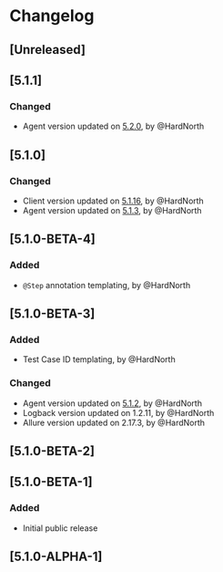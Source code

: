 # Changelog

## [Unreleased]

## [5.1.1]
### Changed
- Agent version updated on [5.2.0](https://github.com/reportportal/agent-java-cucumber6/releases/tag/5.2.0), by @HardNorth

## [5.1.0]
### Changed
- Client version updated on [5.1.16](https://github.com/reportportal/client-java/releases/tag/5.1.16), by @HardNorth
- Agent version updated on [5.1.3](https://github.com/reportportal/agent-java-cucumber6/releases/tag/5.1.3), by @HardNorth

## [5.1.0-BETA-4]
### Added
- `@Step` annotation templating, by @HardNorth

## [5.1.0-BETA-3]
### Added
- Test Case ID templating, by @HardNorth
### Changed
- Agent version updated on [5.1.2](https://github.com/reportportal/agent-java-cucumber6/releases/tag/5.1.2), by @HardNorth
- Logback version updated on 1.2.11, by @HardNorth
- Allure version updated on 2.17.3, by @HardNorth

## [5.1.0-BETA-2]

## [5.1.0-BETA-1]
### Added
- Initial public release

## [5.1.0-ALPHA-1]
